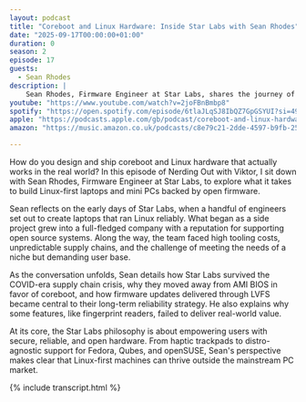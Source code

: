 ```yaml
---
layout: podcast
title: "Coreboot and Linux Hardware: Inside Star Labs with Sean Rhodes"
date: "2025-09-17T00:00:00+01:00"
duration: 0
season: 2
episode: 17
guests:
  - Sean Rhodes
description: |
    Sean Rhodes, Firmware Engineer at Star Labs, shares the journey of building Linux-first laptops and mini PCs backed by open firmware. From the early days as a side project to surviving supply chain crises and choosing coreboot over AMI BIOS, Sean explains what it takes to create reliable hardware for the open source community.
youtube: "https://www.youtube.com/watch?v=2joFBnBmbp8"
spotify: "https://open.spotify.com/episode/6tlaJLqSJ8IbQZ7GpGSYUI?si=49oJHMmiRPambneywvhUnQ"
apple: "https://podcasts.apple.com/gb/podcast/coreboot-and-linux-hardware-inside-star-labs-with/id1722663295?i=1000727200237"
amazon: "https://music.amazon.co.uk/podcasts/c8e79c21-2dde-4597-b9fb-257ecbc2bf29/episodes/d1d3f1ea-502b-48a5-92c9-6cd0cbb1cae4/nerding-out-with-viktor-coreboot-and-linux-hardware-inside-star-labs-with-sean-rhodes"

---
```


How do you design and ship coreboot and Linux hardware that actually works in the real world? In this episode of Nerding Out with Viktor, I sit down with Sean Rhodes, Firmware Engineer at Star Labs, to explore what it takes to build Linux-first laptops and mini PCs backed by open firmware.

Sean reflects on the early days of Star Labs, when a handful of engineers set out to create laptops that ran Linux reliably. What began as a side project grew into a full-fledged company with a reputation for supporting open source systems. Along the way, the team faced high tooling costs, unpredictable supply chains, and the challenge of meeting the needs of a niche but demanding user base.

As the conversation unfolds, Sean details how Star Labs survived the COVID-era supply chain crisis, why they moved away from AMI BIOS in favor of coreboot, and how firmware updates delivered through LVFS became central to their long-term reliability strategy. He also explains why some features, like fingerprint readers, failed to deliver real-world value.

At its core, the Star Labs philosophy is about empowering users with secure, reliable, and open hardware. From haptic trackpads to distro-agnostic support for Fedora, Qubes, and openSUSE, Sean's perspective makes clear that Linux-first machines can thrive outside the mainstream PC market.

{% include transcript.html %}
